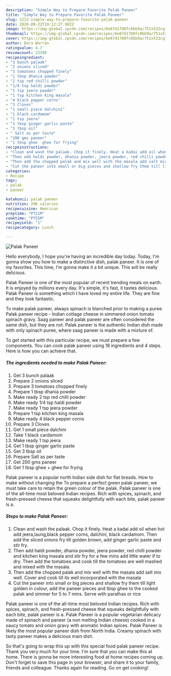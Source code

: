 ```yaml
---
description: "Simple Way to Prepare Favorite Palak Paneer"
title: "Simple Way to Prepare Favorite Palak Paneer"
slug: 1213-simple-way-to-prepare-favorite-palak-paneer
date: 2020-09-22T19:12:27.982Z
image: https://img-global.cpcdn.com/recipes/6e67d1700fc0bb9a/751x532cq70/palak-paneer-recipe-main-photo.jpg
thumbnail: https://img-global.cpcdn.com/recipes/6e67d1700fc0bb9a/751x532cq70/palak-paneer-recipe-main-photo.jpg
cover: https://img-global.cpcdn.com/recipes/6e67d1700fc0bb9a/751x532cq70/palak-paneer-recipe-main-photo.jpg
author: Dora Warren
ratingvalue: 4.7
reviewcount: 23398
recipeingredient:
- "3 bunch palaak"
- "2 onions sliced"
- "3 tomatoes chopped finely"
- "1 tbsp dhania powder"
- "2 tsp red chilli powder"
- "1/4 tsp haldi powder"
- "1 tsp jeera powder"
- "1 tsp kitchen king masala"
- "4 black pepper corns"
- "3 Cloves"
- "1 small piece dalchini"
- "1 black cardamom"
- "1 tsp jeera"
- "1 tbsp ginger garlic paste"
- "3 tbsp oil"
- " Salt as per taste"
- "200 gms paneer"
- "1 tbsp ghee  ghee for frying"
recipeinstructions:
- "Clean and wash the palaak. Chop it finely. Heat a kadai add oil when hot add jeera,laung,black pepper corns, dalchini, black cardamom. Then add the sliced onions fry till golden brown, add ginger garlic paste and stir fry."
- "Then add haldi powder, dhania powder, jeera powder, red chilli powder and kitchen king masala and stir fry for a few mins add little water if to dry. Then add the tomatoes and cook till the tomatoes are well mashed and mixed with the masala."
- "Then add the chopped palak and mix well with the masala add salt mix well. Cover and cook till its well incorporated with the masala"
- "Cut the paneer into small or big pieces and shallow fry them till light golden in colour, add the paneer pieces and tbsp ghee to the cooked palak and simmer for 5 to 7 mins. Serve with parathas or rice"
categories:
- Recipe
tags:
- palak
- paneer

katakunci: palak paneer 
nutrition: 296 calories
recipecuisine: American
preptime: "PT21M"
cooktime: "PT55M"
recipeyield: "1"
recipecategory: Lunch

---
```



![Palak Paneer](https://img-global.cpcdn.com/recipes/6e67d1700fc0bb9a/751x532cq70/palak-paneer-recipe-main-photo.jpg)

Hello everybody, I hope you're having an incredible day today. Today, I'm gonna show you how to make a distinctive dish, palak paneer. It is one of my favorites. This time, I'm gonna make it a bit unique. This will be really delicious.

Palak Paneer is one of the most popular of recent trending meals on earth. It is enjoyed by millions every day. It's simple, it's fast, it tastes delicious. Palak Paneer is something which I have loved my entire life. They are fine and they look fantastic.

To make palak paneer, always spinach is blanched prior to making a puree. Palak paneer recipe - Indian cottage cheese in simmered onion tomato spinach gravy. Saag paneer and palak paneer are often considered the same dish, but they are not. Palak paneer is the authentic Indian dish made with only spinach puree, where saag paneer is made with a mixture of.


To get started with this particular recipe, we must prepare a few components. You can cook palak paneer using 18 ingredients and 4 steps. Here is how you can achieve that.

<!--inarticleads1-->

##### The ingredients needed to make Palak Paneer:

1. Get 3 bunch palaak
1. Prepare 2 onions sliced
1. Prepare 3 tomatoes chopped finely
1. Prepare 1 tbsp dhania powder
1. Make ready 2 tsp red chilli powder
1. Make ready 1/4 tsp haldi powder
1. Make ready 1 tsp jeera powder
1. Prepare 1 tsp kitchen king masala
1. Make ready 4 black pepper corns
1. Prepare 3 Cloves
1. Get 1 small piece dalchini
1. Take 1 black cardamom
1. Make ready 1 tsp jeera
1. Get 1 tbsp ginger garlic paste
1. Get 3 tbsp oil
1. Prepare  Salt as per taste
1. Get 200 gms paneer
1. Get 1 tbsp ghee + ghee for frying


Palak paneer is a popular north Indian side dish for flat breads. How to make without changing the To prepare a perfect green palak paneer, we must take care to retain the green colour of the palak. Palak paneer is one of the all-time most beloved Indian recipes. Rich with spices, spinach, and fresh-pressed cheese that squeaks delightfully with each bite, palak paneer is a. 

<!--inarticleads2-->

##### Steps to make Palak Paneer:

1. Clean and wash the palaak. Chop it finely. Heat a kadai add oil when hot add jeera,laung,black pepper corns, dalchini, black cardamom. Then add the sliced onions fry till golden brown, add ginger garlic paste and stir fry.
1. Then add haldi powder, dhania powder, jeera powder, red chilli powder and kitchen king masala and stir fry for a few mins add little water if to dry. Then add the tomatoes and cook till the tomatoes are well mashed and mixed with the masala.
1. Then add the chopped palak and mix well with the masala add salt mix well. Cover and cook till its well incorporated with the masala
1. Cut the paneer into small or big pieces and shallow fry them till light golden in colour, add the paneer pieces and tbsp ghee to the cooked palak and simmer for 5 to 7 mins. Serve with parathas or rice


Palak paneer is one of the all-time most beloved Indian recipes. Rich with spices, spinach, and fresh-pressed cheese that squeaks delightfully with each bite, palak paneer is a. Palak Paneer is a popular vegetarian delicacy made of spinach and paneer (a non melting Indian cheese) cooked in a saucy tomato and onion gravy with aromatic Indian spices. Palak Paneer is likely the most popular paneer dish from North India. Creamy spinach with tasty paneer makes a delicious main dish. 

So that's going to wrap this up with this special food palak paneer recipe. Thank you very much for your time. I'm sure that you can make this at home. There is gonna be more interesting food at home recipes coming up. Don't forget to save this page in your browser, and share it to your family, friends and colleague. Thanks again for reading. Go on get cooking!
